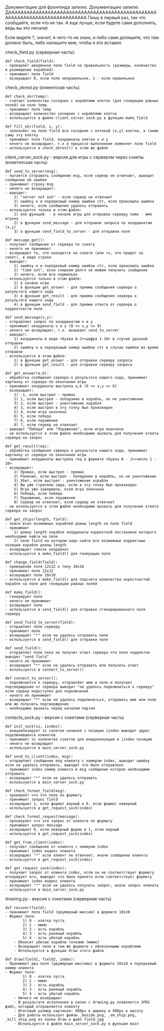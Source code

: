 Документацию для фронтенда запилю.
Документацию запилю. ДАААААААААААААААААААААААААААААААААААААААААААААААААААААААААААААААААААААААААААА
Пишу в первый раз, так что сообщайте, если что не так. А еще лучше, если будете сами дополнять, ведь вы это писали)

Если видите ?, значит, я чего-то не знаю, и либо сами допишите, что там должно быть, либо напишите мне, чтобы я это вставил.



check_field.py (серверная часть):

	def check_field(field):
	- проверяет введённое поле field на правильность (размеры, количество и размещение кораблей).
	- принимает поле field
	- возвращает 0, если поле неправильное, 1 - если правильное
    
check_okrest.py (клиентская часть):

	def check_okr(temp):
	- считает количество соседних с кораблями клеток (для генерации равных полей) на поле temp.
	- принимает поле temp
	- возвращает количество соседних с кораблями клеток
	- используется в файле client_cerver_sock.py в функции make_field

	def fill_okr(field, x, y):
	- заполняет на поле field все соседние с клтекой (х,у) клетки, а также саму эту клетку
	- принимает поле field, координаты клетки x и y
	- ничего не возвращает, т.к в процессе выполнения изменяет поле field
	- используется в check_okrest() в этом же файле
  
client_cerver_sock.py - версия для игры с сервером через сокеты (клиетнтская часть):

	def send_to_server(msg):
	- пытается отправить сообщение msg, если сервер не отвечает, выводит сообщение об ошибке
	- принимает строку msg
	- ничего не возвращает:
	- выводит:
		1) "server not ask" - если сервер не отвечает
		2) ошибку е и порядковый номер ошибки ctr, если произошла ошибка
		3) ничего, если сообщение удалось отправить
	- используется только в этом файле:
		1) вне функций  - в начале игры для отправки серверу name - имя игрока
		2) в функции send_message - для отправки запроса по координатам (х,у)
		3) в функции send_field_to_server - для отправки поля

	def message_get():
	- получает сообщение от сервера по сокету
	- ничего не принимает
	- возвращает то, что находится на сокете (или то, что придет на сокет), в виде строки
	- выводит:
		1) ошибку е и порядковый номер ошибки ctr, если произошла ошибка
		2) "time out", если слишком долго не можем получить сообщение
		3) ничего, если все нормально
	- используется только в этом файле:
		1) в начале игры
		2) в функции get_answer - для приема сообщения сервера о результате нашего хода
		3) в функции get_result - для приема сообщения сервера о результате нашего хода
		4) в функции send_field - для приема ответа от сервера о корректности поля
	
	def send_message(x,y):
	- отправляет запрос по координатам х и у
	- принимает координаты x и y (0 <= x,y <= 9)
	- ничего не возвращает, т.к. вызывает send_to_server
	- выводит:
		1) координаты в виде <буква A-J><цифра 1-10> в случае удачной отправки
		2) ошибку е и порядковый номер ошибки ctr в случае ошибки во время отправки
	- используется в этом файле:
		1) в функции get_answer - для отправки серверу запроса
		2) в функции get_result - для отправки серверу запроса

	def get_answer(a,b):
	- обработка сообщения сервера о результате нашего хода, принимает картинку от сервера по окончании игры
	- принимает координаты выстрела a,b (0 <= x,y <= 9)
	- возвращает:
		1) -1, если выстрел - промах
		2) 1, если выстрел - попадание в корабль, но не уничтожение
		3) 2, если выстрел - уничтожение корабля
		4) 3, если выстрел в эту точку был произведен
		5) 4, если игра окончена
		6) 5, если победа
		7) 6, если поражение
		8) 7, если сервер не отвечает
	- выводит "Победа" или "Поражение", если игра окончена
	- не используется в этом файле необходимо вызвать для получения ответа сервера на запрос
	
	def get_result(req):
	- обработка сообщения сервера о результате нашего хода, принимает картинку от сервера по окончании игры
	- принимает координаты выстрела req в формате <бувка A - J><число 1 - 10> 
	- возвращает:
		1) Промах, если выстрел - промах
		2) Ранение, если выстрел - попадание в корабль, но не уничтожение
		3) Убит, если выстрел - уничтожение корабля
		4) Вы уже стреляли сюда, если в эту точку был произведен
		5) Игра уже завершена, если игра окончена
		6) Победа, если победа
		7) Поражение, если поражение
		8) Сервер не отвечает, если сервер не отвечает
	- не используется в этом файле необходимо вызвать для получения ответа сервера на запрос
	
	def get_ships(length, field):
	- поиск всех возможных кораблей длины length на поле field
	- принимает 
		1) длину length корабля координаты корректной постановки которого необходимо найти на поле
		2) поле field на котором надо найти все возможные корректные позиции корабля длины length
	- возвращает список координат
	- используется в make_field() для генерации поля
	
	def change_field(field):
	- приведение поля 12х12 к типу 10х10
	- принимает поле 12х12
	- возвращает поле 10х10
	- используется в make_field() для подсчета количества окрестностей корабля на поле для генерации равных полей
	
	def make_field():
	- генерирует поле
	- ничего не принимает 
	- возвращает поле
	- используется в send_field() для отправки сгенерированного поля серверу
	
	def send_field_to_server(field):
	- отправляет поле серверу
	- принимает поле
	- возвращает "*" если не удалось отправить поле
	- используется в send_field() для отправки поля
	
	def send_field():
	- отправляет поле пока не получит ответ сервера что поле корректно выводит "send field"
	- ничего не принимает
	- возвращает "*" если не удалось отправить или получить ответ
	- используется в connect_to_server()
	
	def connect_to_server():
	- подключается к серверу, отправляет имя и поле и получает подтверждение от сервера выводит "не удалось подключиться к серверу" если сервер недоступен для подключения
	- ничего не принимает
	- возвращает "*" если не удалось подключиться, отправить имя или поле или же получить подтверждение
	- необходимо вызвать перед началом партии


contacts_sock.py - версия с сокетами (серверная часть)
	
	def init_sock(sz, iindex):
	- инициализирует sz сокетов начиная с позиции iindex выводит адрес подключившихся клиентов
	- принимает sz количетво сокетов для инициализации и iindex позицию 
	- ничего не возвращает
	- используется в main_server_sock.py 
	
	def send_to_client(index, msg):
	- отправляет сообщение msg клиенту с номером index, выводит ошибку если не удалось отправить, выводит что было отправлено
	- принимает index номер клиента и msg сообщение которое необходимо отправить
	- возвращает "*" если не удалось отправить
	- используется в main_server_sock.py 
	
	def check_format_field(msg): 
	- проверяет что это поле по формату
	- принимает запрос field
	- возвращает 1, если формат верный и 0, если формат неверный
	- используется в get_request_sock(index)
	
	def check_format_request(message):
	- прповеряет что это запрос от клиента по формату
	- принимает запрос message
	- возвращает 0, если неверный форма и 1, если верный
	- используется в get_request_sock(index)
	
	def get_from_client(index):
	- получает сообщение от клиента с номером index
	- принимает index индекс клиента
	- возвращает "*" если клиент не отвечает, иначе сообщение клиента
	- используется в get_request_sock(index)
	
	def get_request_sock(index):
	- получает запрос от клиента index, если он не соответствует формату игнорирует его, выводит что было принято если соответствует формату
	- принимает index индекс клиента
	- возвращает "*" если не удалось получить запрос, иначе запрос клиента 
	- используется в main_server_sock.py 

drawing.py - версия с сокетами (серверная часть)
	
	def recover(field):
	- принимает поле field (двумерный массив) в формате 10x10
	- Формат поля:
            1) 0 - клетка пуста
            2) 1 - мимо
            3) 2 - есть корабль 
            4) 3 - есть раненый корабль
            5) 4 - есть убитый корабль
        - Обносит убитые корабли точками (мимо)
        - Возвращает поле в том же формате с обнесенными кораблями
        - Используется в функции draw этого файла
	
	def draw(field1, field2, index):
	- Принимает два поля (двумерные массивы) в формате 10x10 и порядковый номер клиента
	- Формат поля:
            1) 0 - клетка пуста
            2) 1 - мимо
            3) 2 - есть корабль 
            4) 3 - есть раненый корабль
            5) 4 - есть убитый корабль
        - Ничего не возвращает
        - В результате исполнения в папке с drawing.py появляется JPEG файл, который отправляется клиенту
        - Итоговый размер картинки: 800px в ширину и 400px в высоту
        - Для работы использует файлы _beside.png, _em_ship.png, _kill_ship.png из папки draw и файл field.jpg
        - Используется в файле main_server_sock.py в функции main
